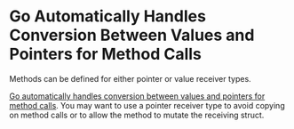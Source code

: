 # Go Automatically Handles Conversion Between Values and Pointers for Method Calls

Methods can be defined for either pointer or value receiver types.

[Go automatically handles conversion between values and pointers for method calls](https://gobyexample.com/methods).
You may want to use a pointer receiver type to avoid copying on method calls or
to allow the method to mutate the receiving struct.
